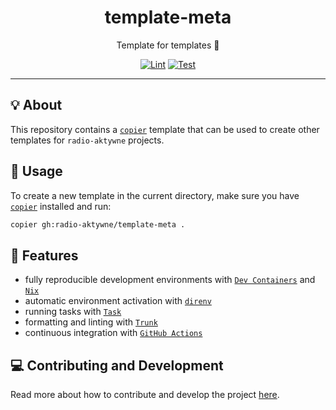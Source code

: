 <h1 align="center">template-meta</h1>

<div align="center">

Template for templates 🧶

[![Lint](https://github.com/radio-aktywne/template-meta/actions/workflows/lint.yaml/badge.svg)](https://github.com/radio-aktywne/template-meta/actions/workflows/lint.yaml)
[![Test](https://github.com/radio-aktywne/template-meta/actions/workflows/test.yaml/badge.svg)](https://github.com/radio-aktywne/template-meta/actions/workflows/test.yaml)

</div>

---

## 💡 About

This repository contains a [`copier`](https://copier.readthedocs.io) template
that can be used to create other templates for `radio-aktywne` projects.

## 📜 Usage

To create a new template in the current directory,
make sure you have [`copier`](https://copier.readthedocs.io) installed and run:

```sh
copier gh:radio-aktywne/template-meta .
```

## 🚀 Features

- fully reproducible development environments with
  [`Dev Containers`](https://code.visualstudio.com/docs/remote/containers)
  and [`Nix`](https://nixos.org)
- automatic environment activation with [`direnv`](https://direnv.net)
- running tasks with [`Task`](https://taskfile.dev)
- formatting and linting with [`Trunk`](https://trunk.io)
- continuous integration with [`GitHub Actions`](https://github.com/features/actions)

## 💻 Contributing and Development

Read more about how to contribute and develop the project
[here](https://github.com/radio-aktywne/template-meta/blob/main/CONTRIBUTING.md).
